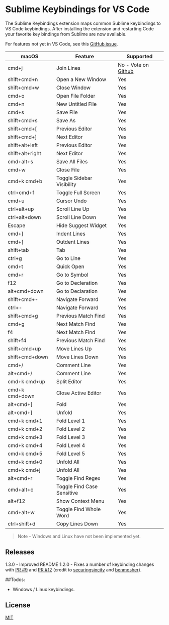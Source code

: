 # Sublime Keybindings for VS Code

The Sublime Keybindings extension maps common Sublime keybindings to VS Code keybindings. After installing the extension and restarting Code your favorite
key bindings from Sublime are now available. 

For features not yet in VS Code, see this [GitHub issue](https://github.com/Microsoft/vscode/issues/3776). 

| macOS | Feature | Supported |
| ----- | ------- | --------- |
| cmd+j | Join Lines | No - Vote on [Github](https://github.com/Microsoft/vscode/issues/1759) |
| shift+cmd+n | Open a New Window | Yes |
| shift+cmd+w | Close Window | Yes |
| cmd+o | Open File Folder | Yes |
| cmd+n | New Untitled File | Yes | 
| cmd+s | Save File | Yes |
| shift+cmd+s | Save As | Yes | 
| shift+cmd+[ | Previous Editor | Yes | 
| shift+cmd+] | Next Editor | Yes |
| shift+alt+left | Previous Editor | Yes |
| shift+alt+right | Next Editor | Yes |
| cmd+alt+s | Save All Files | Yes |
| cmd+w | Close File | Yes | 
| cmd+k cmd+b | Toggle Sidebar Visibility | Yes | 
| ctrl+cmd+f | Toggle Full Screen | Yes |
| cmd+u | Cursor Undo | Yes | 
| ctrl+alt+up | Scroll Line Up | Yes | 
| ctrl+alt+down | Scroll Line Down | Yes | 
| Escape | Hide Suggest Widget | Yes | 
| cmd+] | Indent Lines | Yes | 
| cmd+[ | Outdent Lines | Yes | 
| shift+tab | Tab | Yes | 
| ctrl+g | Go to Line | Yes | 
| cmd+t | Quick Open | Yes | 
| cmd+r | Go to Symbol | Yes | 
| f12 | Go to Decleration | Yes | 
| alt+cmd+down | Go to Declaration | Yes | 
| shift+cmd+- | Navigate Forward | Yes | 
| ctrl+- | Navigate Forward | Yes | 
| shift+cmd+g | Previous Match Find | Yes | 
| cmd+g | Next Match Find | Yes |
| f4 | Next Match Find | Yes | 
| shift+f4 | Previous Match Find | Yes | 
| shift+cmd+up | Move Lines Up | Yes | 
| shift+cmd+down | Move Lines Down | Yes | 
| cmd+/ | Comment Line | Yes | 
| alt+cmd+/ | Comment Line | Yes | 
| cmd+k cmd+up | Split Editor | Yes | 
| cmd+k cmd+down | Close Active Editor | Yes | 
| alt+cmd+[ | Fold | Yes | 
| alt+cmd+] | Unfold | Yes | 
| cmd+k cmd+1 | Fold Level 1 | Yes | 
| cmd+k cmd+2 | Fold Level 2 | Yes | 
| cmd+k cmd+3 | Fold Level 3 | Yes | 
| cmd+k cmd+4 | Fold Level 4 | Yes | 
| cmd+k cmd+5 | Fold Level 5 | Yes | 
| cmd+k cmd+0 | Unfold All | Yes | 
| cmd+k cmd+j | Unfold All | Yes |
| alt+cmd+r | Toggle Find Regex | Yes |
| cmd+alt+c | Toggle Find Case Sensitive | Yes | 
| alt+f12 | Show Context Menu | Yes | 
| cmd+alt+w | Toggle Find Whole Word | Yes | 
| ctrl+shift+d | Copy Lines Down | Yes | 

> Note - Windows and Linux have not been implemented yet. 


## Releases

1.3.0 - Improved README
1.2.0 - Fixes a number of keybinding changes with [PR #9](https://github.com/Microsoft/vscode-sublime-keybindings/pull/9) and [PR #12](https://github.com/Microsoft/vscode-sublime-keybindings/pull/12) (credit to [securingsincity](https://github.com/Microsoft/vscode-sublime-keybindings/issues?q=is%3Apr+author%3Asecuringsincity) and [benmosher](https://github.com/Microsoft/vscode-sublime-keybindings/issues?q=is%3Apr+author%3Abenmosher)).
 

##Todos:

- Windows / Linux keybindings.

## License
[MIT](license.txt)
